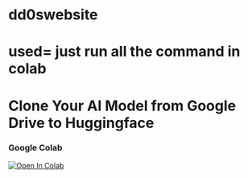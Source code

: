 # dd0swebsite
# used= just run all the command in colab
# Clone Your AI Model from Google Drive to Huggingface

### Google Colab
[![Open In Colab](https://colab.research.google.com/assets/colab-badge.svg)](https://colab.research.google.com/github/aiprojectchiwa/clone_googledrive_model_to_huggingface/blob/main/Google%20Drive%20to%20Huggingface%20Model%20Cloner.ipynb)

